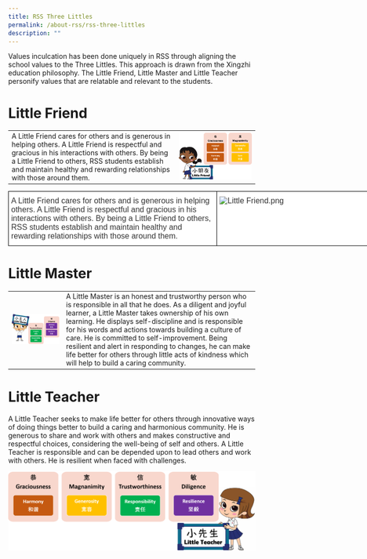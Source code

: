 ```yaml
---
title: RSS Three Littles
permalink: /about-rss/rss-three-littles
description: ""
---
```

Values inculcation has been done uniquely in RSS through aligning the school values to the Three Littles. This approach is drawn from the Xingzhi education philosophy. The Little Friend, Little Master and Little Teacher personify values that are relatable and relevant to the students.



# Little Friend



|  |  |
| -------- | -------- | 
| A Little Friend cares for others and is generous in helping others. A Little Friend is respectful and gracious in his interactions with others. By being a Little Friend to others, RSS students establish and maintain healthy and rewarding relationships with those around them.     | ![](/images/Little%20Friend.png)     |


<style type="text/css">
.tg  {border-collapse:collapse;border-spacing:0;}
.tg td{border-color:black;border-style:solid;border-width:1px;font-family:Arial, sans-serif;font-size:16px;
  overflow:hidden;padding:10px 5px;word-break:normal;}
.tg th{border-color:black;border-style:solid;border-width:1px;font-family:Arial, sans-serif;font-size:14px;
  font-weight:normal;overflow:hidden;padding:10px 5px;word-break:normal;}
.tg .tg-1zpo{background-color:#FFF;color:#353535;text-align:left;vertical-align:top}
</style>
<table class="tg" style="undefined;table-layout: fixed; width: 837px">
<colgroup>
<col style="width: 426px">
<col style="width: 411px">
</colgroup>
<thead>
  <tr>
    <td class="tg-1zpo">A Little Friend cares for others and is generous in helping others. A Little Friend is respectful and gracious in his interactions with others. By being a Little Friend to others, RSS students establish and maintain healthy and rewarding relationships with those around them.</td>
    <td class="tg-1zpo"><img src="https://redswastika.moe.edu.sg/qql/slot/u530/2021/About%20RSS/RSS%20Three%20Littles/Little%20Friend.png" alt="Little Friend.png" width="379" height="242"></td>
  </tr>
</thead>
</table>



# Little Master


|  |  | 
| -------- | -------- | 
| ![](/images/Little%20Master.png)     | A Little Master is an honest and trustworthy person who is responsible in all that he does. As a diligent and joyful learner, a Little Master takes ownership of his own learning. He displays self-discipline and is responsible for his words and actions towards building a culture of care. He is committed to self-improvement. Being resilient and alert in responding to changes, he can make life better for others through little acts of kindness which will help to build a caring community.     |

# Little Teacher
A Little Teacher seeks to make life better for others through innovative ways of doing things better to build a caring and harmonious community. He is generous to share and work with others and makes constructive and respectful choices, considering the well-being of self and others. A Little Teacher is responsible and can be depended upon to lead others and work with others. He is resilient when faced with challenges.

![](/images/Little%20Teacher.png)